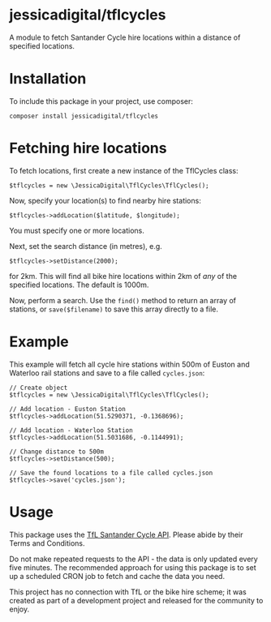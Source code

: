 # jessicadigital/tflcycles
A module to fetch Santander Cycle hire locations within a distance of specified locations.

# Installation

To include this package in your project, use composer:

```composer install jessicadigital/tflcycles```

# Fetching hire locations

To fetch locations, first create a new instance of the TflCycles class:

```$tflcycles = new \JessicaDigital\TflCycles\TflCycles(); ```

Now, specify your location(s) to find nearby hire stations:

```$tflcycles->addLocation($latitude, $longitude); ```

You must specify one or more locations.

Next, set the search distance (in metres), e.g.

```$tflcycles->setDistance(2000); ```

for 2km. This will find all bike hire locations within 2km of *any* of the specified locations. The default is 1000m.

Now, perform a search. Use the ```find()``` method to return an array of stations, or ```save($filename)``` to save this array directly to a file.

# Example

This example will fetch all cycle hire stations within 500m of Euston and Waterloo rail stations and save to a file called ```cycles.json```:

```
// Create object
$tflcycles = new \JessicaDigital\TflCycles\TflCycles();

// Add location - Euston Station
$tflcycles->addLocation(51.5290371, -0.1368696);

// Add location - Waterloo Station
$tflcycles->addLocation(51.5031686, -0.1144991);

// Change distance to 500m
$tflcycles->setDistance(500);

// Save the found locations to a file called cycles.json
$tflcycles->save('cycles.json');
```

# Usage

This package uses the [TfL Santander Cycle API](https://api.tfl.gov.uk/). Please abide by their Terms and Conditions.

Do not make repeated requests to the API - the data is only updated every five minutes. The recommended approach for using this package is to set up a scheduled CRON job to fetch and cache the data you need.

This project has no connection with TfL or the bike hire scheme; it was created as part of a development project and released for the community to enjoy.
